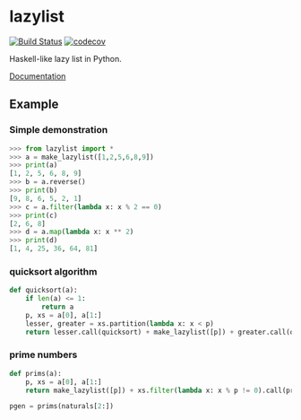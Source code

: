 # lazylist 
[![Build Status](https://travis-ci.com/ouromoros/lazy-list-python.svg?branch=master)](https://travis-ci.com/ouromoros/lazy-list-python)
[![codecov](https://codecov.io/gh/ouromoros/lazy-list-python/branch/master/graph/badge.svg)](https://codecov.io/gh/ouromoros/lazy-list-python)

Haskell-like lazy list in Python.

[Documentation](https://lazy-list-python.readthedocs.io/en/latest/index.html)

## Example
### Simple demonstration
```python
>>> from lazylist import *
>>> a = make_lazylist([1,2,5,6,8,9])
>>> print(a)
[1, 2, 5, 6, 8, 9]
>>> b = a.reverse()
>>> print(b)
[9, 8, 6, 5, 2, 1]
>>> c = a.filter(lambda x: x % 2 == 0)
>>> print(c)
[2, 6, 8]
>>> d = a.map(lambda x: x ** 2)
>>> print(d)
[1, 4, 25, 36, 64, 81]
```

### quicksort algorithm

```python
def quicksort(a):
    if len(a) <= 1:
        return a
    p, xs = a[0], a[1:]
    lesser, greater = xs.partition(lambda x: x < p)
    return lesser.call(quicksort) + make_lazylist([p]) + greater.call(quicksort)
```

### prime numbers

```python
def prims(a):
    p, xs = a[0], a[1:]
    return make_lazylist([p]) + xs.filter(lambda x: x % p != 0).call(prims)

pgen = prims(naturals[2:])
```
